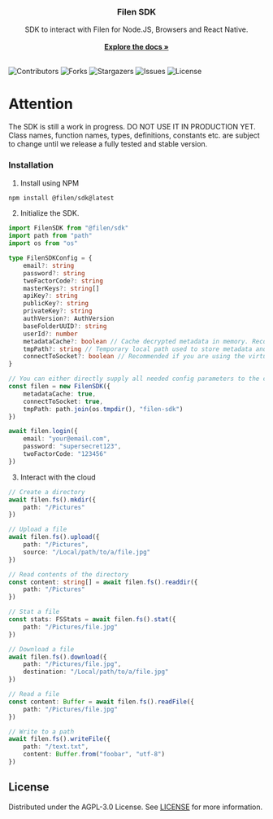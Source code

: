 <br/>
<p align="center">
  <h3 align="center">Filen SDK</h3>

  <p align="center">
    SDK to interact with Filen for Node.JS, Browsers and React Native.
    <br/>
    <br/>
    <a href="https://sdk-ts-docs.filen.io"><strong>Explore the docs »</strong></a>
    <br/>
    <br/>
  </p>
</p>

![Contributors](https://img.shields.io/github/contributors/FilenCloudDienste/filen-sdk-ts?color=dark-green) ![Forks](https://img.shields.io/github/forks/FilenCloudDienste/filen-sdk-ts?style=social) ![Stargazers](https://img.shields.io/github/stars/FilenCloudDienste/filen-sdk-ts?style=social) ![Issues](https://img.shields.io/github/issues/FilenCloudDienste/filen-sdk-ts) ![License](https://img.shields.io/github/license/FilenCloudDienste/filen-sdk-ts)

# Attention

The SDK is still a work in progress. DO NOT USE IT IN PRODUCTION YET. Class names, function names, types, definitions, constants etc. are subject to change until we release a fully tested and stable version.

### Installation

1. Install using NPM

```sh
npm install @filen/sdk@latest
```

2. Initialize the SDK.

```typescript
import FilenSDK from "@filen/sdk"
import path from "path"
import os from "os"

type FilenSDKConfig = {
	email?: string
	password?: string
	twoFactorCode?: string
	masterKeys?: string[]
	apiKey?: string
	publicKey?: string
	privateKey?: string
	authVersion?: AuthVersion
	baseFolderUUID?: string
	userId?: number
	metadataCache?: boolean // Cache decrypted metadata in memory. Recommended.
	tmpPath?: string // Temporary local path used to store metadata and chunks. Only available in Node.JS.,
	connectToSocket?: boolean // Recommended if you are using the virtual FS class. Keeps the internal item tree up to date with remote changes.
}

// You can either directly supply all needed config parameters to the constructor or call the .login() function to fetch them using your login information.
const filen = new FilenSDK({
	metadataCache: true,
	connectToSocket: true,
	tmpPath: path.join(os.tmpdir(), "filen-sdk")
})

await filen.login({
	email: "your@email.com",
	password: "supersecret123",
	twoFactorCode: "123456"
})
```

3. Interact with the cloud

```typescript
// Create a directory
await filen.fs().mkdir({
	path: "/Pictures"
})

// Upload a file
await filen.fs().upload({
	path: "/Pictures",
	source: "/Local/path/to/a/file.jpg"
})

// Read contents of the directory
const content: string[] = await filen.fs().readdir({
	path: "/Pictures"
})

// Stat a file
const stats: FSStats = await filen.fs().stat({
	path: "/Pictures/file.jpg"
})

// Download a file
await filen.fs().download({
	path: "/Pictures/file.jpg",
	destination: "/Local/path/to/a/file.jpg"
})

// Read a file
const content: Buffer = await filen.fs().readFile({
	path: "/Pictures/file.jpg"
})

// Write to a path
await filen.fs().writeFile({
	path: "/text.txt",
	content: Buffer.from("foobar", "utf-8")
})
```

## License

Distributed under the AGPL-3.0 License. See [LICENSE](https://github.com/FilenCloudDienste/filen-sdk-ts/blob/main/LICENSE.md) for more information.

